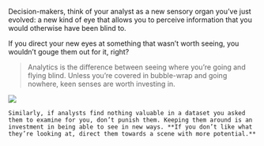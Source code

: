 
Decision-makers, think of your analyst as a new sensory organ you’ve just evolved: a new kind of eye that allows you to perceive information that you would otherwise have been blind to.

If you direct your new eyes at something that wasn’t worth seeing, you wouldn’t gouge them out for it, right?


> Analytics is the difference between seeing where you’re going and flying blind. Unless you’re covered in bubble-wrap and going nowhere, keen senses are worth investing in.

![](https://miro.medium.com/max/1400/1*5nd8hxS-K7ts26nmv8i2Cg.gif)

```ad-abstract
Similarly, if analysts find nothing valuable in a dataset you asked them to examine for you, don’t punish them. Keeping them around is an investment in being able to see in new ways. **If you don’t like what they’re looking at, direct them towards a scene with more potential.**
```